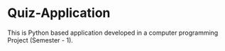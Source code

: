 # Quiz-Application
This is Python based application developed in a computer programming Project (Semester - 1).
